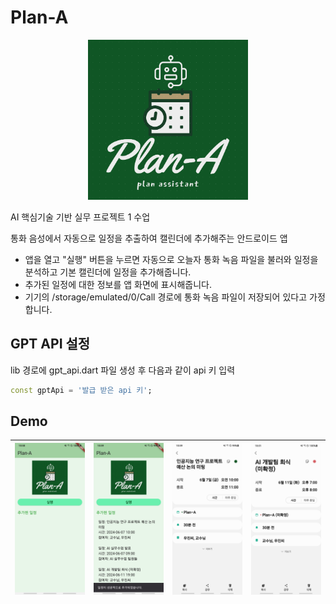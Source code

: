 # Plan-A

<p align="center"><img src="./assets/logo.png" height="256px" width="256px"></p>

AI 핵심기술 기반 실무 프로젝트 1 수업   

통화 음성에서 자동으로 일정을 추출하여 캘린더에 추가해주는 안드로이드 앱  

- 앱을 열고 "실행" 버튼을 누르면 자동으로 오늘자 통화 녹음 파일을 불러와 일정을 분석하고 기본 캘린더에 일정을 추가해줍니다.  
- 추가된 일정에 대한 정보를 앱 화면에 표시해줍니다.  
- 기기의 /storage/emulated/0/Call 경로에 통화 녹음 파일이 저장되어 있다고 가정합니다.

## GPT API 설정

lib 경로에 gpt_api.dart 파일 생성 후 다음과 같이 api 키 입력  
``` dart
const gptApi = '발급 받은 api 키';
```

## Demo

![demo1](./demo/demo1.jpg) |![demo2](./demo/demo2.jpg) |![demo3](./demo/demo3.jpg) |![demo4](./demo/demo4.jpg) |
--- | --- | --- | --- |

